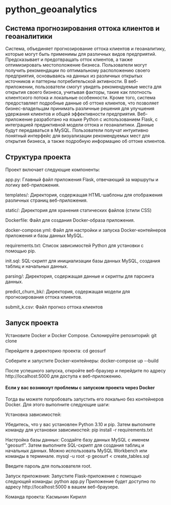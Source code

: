 # python_geoanalytics
## Система прогнозирования оттока клиентов и геоаналитики
Система, объединяет прогнозирование оттока клиентов и геоаналитику, которые могут быть применимы для различных видов предприятий. Предсказывает и предотвращать отток клиентов, а также оптимизировать местоположение бизнеса. Пользователи могут получить рекомендации по оптимальному расположению своего предприятия, основываясь на данных из различных открытых источников и паттерны потребительской активности.
В веб-приложении, пользователи смогут увидеть рекомендуемые места для открытия своего бизнеса, учитывая факторы, такие как плотность клиентского потока и локальные особенности. Кроме того, система предоставляет подробные данные об оттоке клиентов, что позволяет бизнес-владельцам принимать различные решения для улучшения удержания клиентов и общей эффективности предприятия. Веб-приложение разработано на языке Python с использованием Flask, с интеграцией предиктивной модели оттока и геоаналитики. Данные будут передаваться в MySQL. Пользователи получат интуитивно понятный интерфейс для визуализации рекомендуемых мест для открытия бизнеса, а также подробную информацию об оттоке клиентов.

## Структура проекта
Проект включает следующие компоненты:

app.py: Главный файл приложения Flask, отвечающий за маршруты и логику веб-приложения.

templates/: Директория, содержащая HTML-шаблоны для отображения различных страниц веб-приложения.

static/: Директория для хранения статических файлов (стили CSS)

Dockerfile: Файл для создания Docker-образа приложения.

docker-compose.yml: Файл для настройки и запуска Docker-контейнеров приложения и базы данных MySQL.

requirements.txt: Список зависимостей Python для установки с помощью pip.

init.sql: SQL-скрипт для инициализации базы данных MySQL, создания таблиц и начальных данных.

parsing/: Директория, содержащая данные и скрипты для парсинга данных.

predict_churn_bk/: Директория, содержащая модели для прогнозирования оттока клиентов.

submit_k.csv: Файл прогноз оттока клиентов

## Запуск проекта
Установите Docker и Docker Compose.
Склонируйте репозиторий:
git clone

Перейдите в директорию проекта:
cd geosurf

Соберите и запустите Docker-контейнеры:
docker-compose up --build

После успешного запуска, откройте веб-браузер и перейдите по адресу http://localhost:5000 для доступа к веб-приложению.

#### Если у вас возникнут проблемы с запуском проекта через Docker
Тогда вы можете попробовать запустить его локально без контейнеров Docker. Для этого выполните следующие шаги:

Установка зависимостей:

Убедитесь, что у вас установлен Python 3.10 и pip. Затем выполните команду для установки зависимостей:
pip install -r requirements.txt

Настройка базы данных:
Создайте базу данных MySQL с именем "geosurf". Затем выполните SQL-скрипт для создания таблиц и начальных данных. Можно использовать MySQL Workbench или команды в терминале.
mysql -u root -p geosurf < create_tables.sql

Введите пароль для пользователя root.

Запуск приложения:
Запустите Flask-приложение с помощью следующей команды:
python app.py
Приложение будет доступно по адресу http://localhost:5000 в вашем веб-браузере.

Команда проекта:
Касмынин Кирилл
